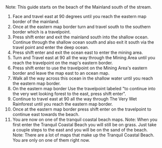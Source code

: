 Note: This guide starts on the beach of the Mainland south of the stream.
1. Face and travel east at 90 degrees until you reach the eastern map border of the mainland.
2. Once at the eastern map border turn and travel south to the southern border which is a travelpoint.
3. Press shift enter and exit the mainland south into the shallow ocean. Continue through the shallow ocean south and also exit it south via the travel point and enter the deep ocean.
4. Press shift enter and exit the ocean east to enter the mining area.
5. Turn and Travel east at 90 all the way through the Mining Area until you reach the travelpoint on the map's eastern border.
6. Press shift enter to use the travelpoint on the Mining Area's eastern border and leave the map east to an ocean map.
7. Walk all the way across this ocean in the shallow water until you reach the eastern map border.
8. On the eastern map border Use the travelpoint labeled "to continue into the very wet looking forest to the east, press shift enter".
9. Continue to travel east at 90 all the way through The Very Wet Rainforest until you reach the eastern map border.
10. Once at the eastern map border press shift enter on the travelpoint to continue east towards the beach.
11. You are now on one of the tranquil coastal beach maps.
Note: When you first enter the Tranquil Coastal Beach you will still be on grass. Just take a couple steps to the east and you will be on the sand of the beach.
Note: There are a lot of maps that make up the Tranquil Coastal Beach. You are only on one of them right now.